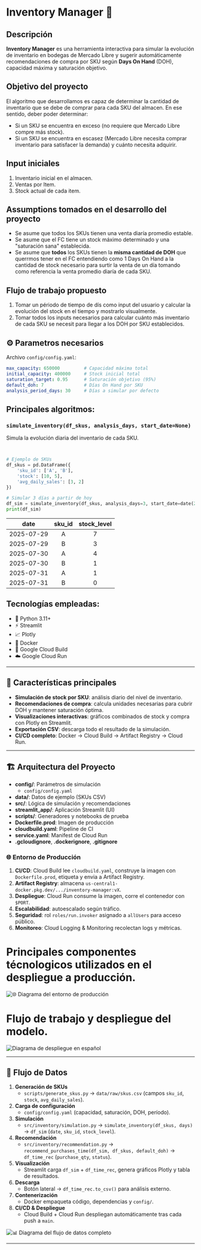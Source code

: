 # Inventory Manager 🚀

## Descripción  
**Inventory Manager** es una herramienta interactiva para simular la evolución de inventario en bodegas de Mercado Libre y sugerir automáticamente recomendaciones de compra por SKU según **Days On Hand** (DOH), capacidad máxima y saturación objetivo.  

## Objetivo del proyecto
El algoritmo que desarrollamos es capaz de determinar la cantidad de inventario que se debe de comprar para cada SKU del almacen. En ese sentido, deber poder determinar:
- Si un SKU se encuentra en exceso (no requiere que Mercado Libre compre más stock).
- Si un SKU se encuentra en escasez (Mercado Libre necesita comprar inventario para satisfacer la demanda) y cuánto necesita adquirir.

## Input iniciales
1. Inventario inicial en el almacen.
2. Ventas por Item.
3. Stock actual de cada item.

## Assumptions tomados en el desarrollo del proyecto
- Se asume que todos los SKUs tienen una venta diaría promedio estable.
- Se asume que el FC tiene un stock máximo determinado y una "saturación sana" establecida.
- Se asume que **todos** los SKUs tienen la **misma cantidad de DOH** que querrmos tener en el FC entendiendo como 1 Days On Hand a la cantidad de stock necesario para surtir la venta de un día tomando como referencia la venta promedio diaría de cada SKU.

## Flujo de trabajo propuesto
1. Tomar un périodo de tiempo de dís como input del usuario y calcular la evolución del stock en el tiempo y mostrarlo visualmente.
2. Tomar todos los inputs necesarios para calcular cuánto más inventario de cada SKU se necesit para llegar a los DOH por SKU establecidos.

## ⚙️ Parametros necesarios
Archivo `config/config.yaml`:

```yaml
max_capacity: 650000         # Capacidad máxima total
initial_capacity: 400000     # Stock inicial total
saturation_target: 0.95      # Saturación objetivo (95%)
default_doh: 7               # Días On Hand por SKU
analysis_period_days: 30     # Días a simular por defecto
```

## Principales algoritmos:
### `simulate_inventory(df_skus, analysis_days, start_date=None)`

Simula la evolución diaria del inventario de cada SKU.

```python


# Ejemplo de SKUs
df_skus = pd.DataFrame({
    'sku_id': ['A', 'B'],
    'stock': [10, 5],
    'avg_daily_sales': [3, 2]
})

# Simular 3 días a partir de hoy
df_sim = simulate_inventory(df_skus, analysis_days=3, start_date=date(2025, 7, 28))
print(df_sim)
```
|    date    | sku_id | stock_level |
|:----------:|:------:|:-----------:|
| 2025-07-29 | A      | 7           |
| 2025-07-29 | B      | 3           |
| 2025-07-30 | A      | 4           |
| 2025-07-30 | B      | 1           |
| 2025-07-31 | A      | 1           |
| 2025-07-31 | B      | 0           |

## **Tecnologías empleadas:**  
- 🐍 Python 3.11+  
- ⚡️ Streamlit  
- 📈 Plotly  
- 🐳 Docker  
- 🔄 Google Cloud Build  
- ☁️ Google Cloud Run  

---

## 🚀 Características principales  
- **Simulación de stock por SKU**: análisis diario del nivel de inventario.  
- **Recomendaciones de compra**: calcula unidades necesarias para cubrir DOH y mantener saturación óptima.  
- **Visualizaciones interactivas**: gráficos combinados de stock y compra con Plotly en Streamlit.  
- **Exportación CSV**: descarga todo el resultado de la simulación.  
- **CI/CD completo**: Docker → Cloud Build → Artifact Registry → Cloud Run.  

---

## 🏗️ Arquitectura del Proyecto  
- **config/**: Parámetros de simulación  
  - `config/config.yaml`  
- **data/**: Datos de ejemplo (SKUs CSV)  
- **src/**: Lógica de simulación y recomendaciones  
- **streamlit_app/**: Aplicación Streamlit (UI)  
- **scripts/**: Generadores y notebooks de prueba  
- **Dockerfile.prod**: Imagen de producción  
- **cloudbuild.yaml**: Pipeline de CI  
- **service.yaml**: Manifest de Cloud Run  
- **.gcloudignore**, **.dockerignore**, **.gitignore**  

### 🌐 Entorno de Producción  
1. **CI/CD**: Cloud Build lee `cloudbuild.yaml`, construye la imagen con `Dockerfile.prod`, etiqueta y envia a Artifact Registry.  
2. **Artifact Registry**: almacena `us-central1-docker.pkg.dev/.../inventory-manager:vX`.  
3. **Despliegue**: Cloud Run consume la imagen, corre el contenedor con `$PORT`.  
4. **Escalabilidad**: autoescalado según tráfico.  
5. **Seguridad**: rol `roles/run.invoker` asignado a `allUsers` para acceso público.  
6. **Monitoreo**: Cloud Logging & Monitoring recolectan logs y métricas.  

# Principales componentes técnologicos utilizados en el despliegue a producción.
![🌐 Diagrama del entorno de producción](images/diagrama_entorno_produccion.png)

# Flujo de trabajo y despliegue del modelo.
![Diagrama de despliegue en español](images/diagrama_despliegue.png)

---

## 🔄 Flujo de Datos  
1. **Generación de SKUs**  
   - `scripts/generate_skus.py` → `data/raw/skus.csv` (campos `sku_id`, `stock`, `avg_daily_sales`).  
2. **Carga de configuración**  
   - `config/config.yaml` (capacidad, saturación, DOH, período).  
3. **Simulación**  
   - `src/inventory/simulation.py` → `simulate_inventory(df_skus, days)` → `df_sim` (`date`, `sku_id`, `stock_level`).  
4. **Recomendación**  
   - `src/inventory/recommendation.py` → `recommend_purchases_time(df_sim, df_skus, default_doh)` → `df_time_rec` (`purchase_qty`, `status`).  
5. **Visualización**  
   - Streamlit carga `df_sim` + `df_time_rec`, genera gráficos Plotly y tabla de resultados.  
6. **Descarga**  
   - Botón lateral → `df_time_rec.to_csv()` para análisis externo.  
7. **Contenerización**  
   - Docker empaqueta código, dependencias y `config/`.  
8. **CI/CD & Despliegue**  
   - Cloud Build + Cloud Run despliegan automáticamente tras cada push a `main`.  

![📊 Diagrama del flujo de datos completo](images/diagrama_flujo_de_datos.png)

---


